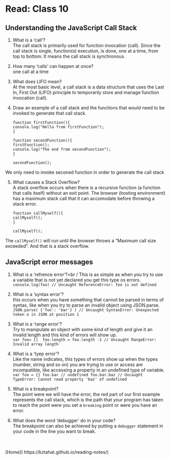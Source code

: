 # Read: Class 10

## Understanding the JavaScript Call Stack

1. What is a ‘call’?<br />
    The call stack is primarily used for function invocation (call). Since the call stack is single, function(s) execution, is done, one at a time, from top to bottom. It means the call stack is synchronous.
    <br />

2. How many ‘calls’ can happen at once?<br />
    one call at a time
    <br />

3. What does LIFO mean?<br />
    At the most basic level, a call stack is a data structure that uses the Last In, First Out (LIFO) principle to temporarily store and manage function invocation (call).
    <br />

4. Draw an example of a call stack and the functions that would need to be invoked to generate that call stack.<br />
    ```
    function firstFunction(){
    console.log("Hello from firstFunction");
    }

    function secondFunction(){
    firstFunction();
    console.log("The end from secondFunction");
    }

    secondFunction();

We only need to invoke seconed function in order to generate the call stack

5. What causes a Stack Overflow?<br />
    A stack overflow occurs when there is a recursive function (a function that calls itself) without an exit point. The browser (hosting environment) has a maximum stack call that it can accomodate before throwing a stack error.
    <br />
    ```
    function callMyself(){
    callMyself();
    }

    callMyself();

The `callMyself()` will run until the browser throws a “Maximum call size exceeded”. And that is a stack overflow.
<br />

## JavaScript error messages

1. What is a ‘refrence error’?<br /
    This is as simple as when you try to use a variable that is not yet declared you get this type os errors.<br />
    `console.log(foo) // Uncaught ReferenceError: foo is not defined`
    <br />

2. What is a ‘syntax error’?<br />
    this occurs when you have something that cannot be parsed in terms of syntax, like when you try to parse an invalid object using JSON.parse.<br />
    `JSON.parse( {'foo': 'bar'} ) // Uncaught SyntaxError: Unexpected token o in JSON at position 1`
    <br />

3. What is a ‘range error’?<br />
    Try to manipulate an object with some kind of length and give it an invalid length and this kind of errors will show up.<br />
    `var foo= [] 
    foo.length = foo.length -1 // Uncaught RangeError: Invalid array length`<br />

4. What is a ‘tyep error’?<br />
    Like the name indicates, this types of errors show up when the types (number, string and so on) you are trying to use or access are incompatible, like accessing a property in an undefined type of variable.<br />
    `var foo = {}
    foo.bar // undefined
    foo.bar.baz // Uncaught TypeError: Cannot read property 'baz' of undefined` <br />

5. What is a breakpoint?<br />
    The point were we will have the error, the red part of our first example represents the call stack, which is the path that your program has taken to reach the point were you set a `breaking` point or were you have an error.

6. What does the word ‘debugger’ do in your code?<br />
    The breakpoint can also be achieved by putting a `debugger` statement in your code in the line you want to break.


<br />
<br />
[Home]( https://kztahat.github.io/reading-notes/)